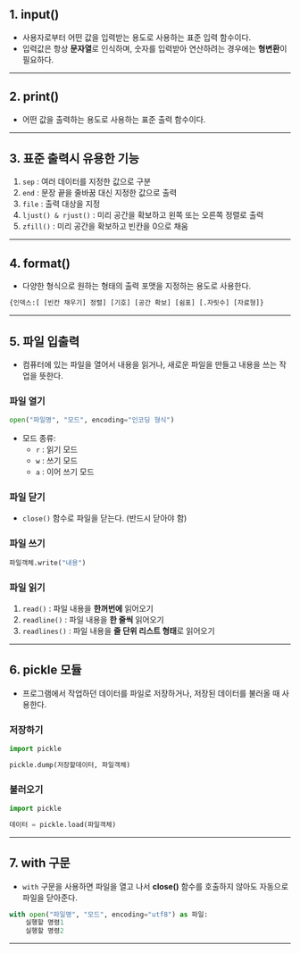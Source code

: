 ## 1. input()
- 사용자로부터 어떤 값을 입력받는 용도로 사용하는 표준 입력 함수이다.
- 입력값은 항상 **문자열**로 인식하며, 숫자를 입력받아 연산하려는 경우에는 **형변환**이 필요하다.

---

## 2. print()
- 어떤 값을 출력하는 용도로 사용하는 표준 출력 함수이다.

---

## 3. 표준 출력시 유용한 기능
1. `sep` : 여러 데이터를 지정한 값으로 구분  
2. `end` : 문장 끝을 줄바꿈 대신 지정한 값으로 출력  
3. `file` : 출력 대상을 지정  
4. `ljust() & rjust()` : 미리 공간을 확보하고 왼쪽 또는 오른쪽 정렬로 출력  
5. `zfill()` : 미리 공간을 확보하고 빈칸을 0으로 채움  

---

## 4. format()
- 다양한 형식으로 원하는 형태의 출력 포맷을 지정하는 용도로 사용한다.
```python
{인덱스:[ [빈칸 채우기] 정렬] [기호] [공간 확보] [쉼표] [.자릿수] [자료형]}
```

---

## 5. 파일 입출력
- 컴퓨터에 있는 파일을 열어서 내용을 읽거나, 새로운 파일을 만들고 내용을 쓰는 작업을 뜻한다.

### 파일 열기
```python
open("파일명", "모드", encoding="인코딩 형식")
```

- 모드 종류:
  - `r` : 읽기 모드
  - `w` : 쓰기 모드
  - `a` : 이어 쓰기 모드

### 파일 닫기
- `close()` 함수로 파일을 닫는다. (반드시 닫아야 함)

### 파일 쓰기
```python
파일객체.write("내용")
```

### 파일 읽기
1. `read()` : 파일 내용을 **한꺼번에** 읽어오기  
2. `readline()` : 파일 내용을 **한 줄씩** 읽어오기  
3. `readlines()` : 파일 내용을 **줄 단위 리스트 형태**로 읽어오기  

---

## 6. pickle 모듈
- 프로그램에서 작업하던 데이터를 파일로 저장하거나, 저장된 데이터를 불러올 때 사용한다.

### 저장하기
```python
import pickle

pickle.dump(저장할데이터, 파일객체)
```

### 불러오기
```python
import pickle

데이터 = pickle.load(파일객체)
```

---

## 7. with 구문
- `with` 구문을 사용하면 파일을 열고 나서 **close()** 함수를 호출하지 않아도 자동으로 파일을 닫아준다.

```python
with open("파일명", "모드", encoding="utf8") as 파일:
    실행할 명령1
    실행할 명령2
```

---
